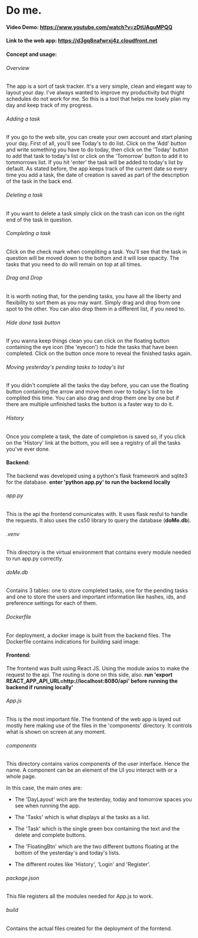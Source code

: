 # Do me.

#### Video Demo: https://www.youtube.com/watch?v=zDtUAguMPQQ

#### Link to the web app: https://d3gq8nafwrxj4z.cloudfront.net

#### Concept and usage:

  
  

###### Overview

  
  

The app is a sort of task tracker. It's a very simple, clean and elegant way to layout your day. I've always wanted to improve my productivity but thight schedules do not work for me. So this is a tool that helps me losely plan my day and keep track of my progress.

  

###### Adding a task

  

If you go to the web site, you can create your own account and start planing your day. First of all, you'll see Today's to do list. Click on the 'Add' button and write something you have to do today, then click on the 'Today' button to add that task to today's list or click on the 'Tomorrow' button to add it to tommorrows list. If you hit 'enter' the task will be added to today's list by default. As stated before, the app keeps track of the current date so every time you add a task, the date of creation is saved as part of the description of the task in the back end.

  

###### Deleting a task

  

If you want to delete a task simply click on the trash can icon on the right end of the task in question.

  

###### Completing a task

  

Click on the check mark when compliting a task. You'll see that the task in question will be moved down to the bottom and it will lose opacity. The tasks that you need to do will remain on top at all times.

  

###### Drag and Drop

  

It is worth noting that, for the pending tasks, you have all the liberty and flexibility to sort them as you may want. Simply drag and drop from one spot to the other. You can also drop them in a different list, if you need to.

  

###### Hide done task button

  

If you wanna keep things clean you can click on the floating button containing the eye icon (the 'eyecon') to hide the tasks that have been completed. Click on the button once more to reveal the finished tasks again.

  

###### Moving yesterday's pending tasks to today's list

  

If you didn't complete all the tasks the day before, you can use the floating button containing the arrow and move them over to today's list to be complited this time. You can also drag and drop them one by one but if there are multiple unfinished tasks the button is a faster way to do it.

  

###### History

  

Once you complete a task, the date of completion is saved so, if you click on the 'History' link at the bottom, you will see a registry of all the tasks you've ever done.

  
  
  

#### Backend:

  

The backend was developed using a python's flask framework and sqlite3 for the database. **enter 'python app.py' to run the backend locally**

  

###### app.py

  

This is the api the frontend comunicates with. It uses flask resful to handle the requests. It also uses the cs50 library to query the database (**doMe.db**).

  

###### .venv

  

This directory is the virtual environment that contains every module needed to run app.py correctly.

  

###### doMe.db

  

Contains 3 tables: one to store completed tasks, one for the pending tasks and one to store the users and important information like hashes, ids, and preference settings for each of them.

  

###### Dockerfile

  

For deployment, a docker image is built from the backend files. The Dockerfile contains indications for building said image.

  

#### Frontend:

  

The frontend was built using React JS. Using the module axios to make the request to the api. The routing is done on this side, also. **run 'export REACT_APP_API_URL=http://localhost:8080/api' before running the backend if running locally'**

  

###### App.js

  

This is the most important file. The frontend of the web app is layed out mostly here making use of the files in the 'components' directory. It controls what is shown on screen at any moment.

  

###### components

  

This directory contains varios components of the user interface. Hence the name. A component can be an element of the UI you interact with or a whole page.

In this case, the main ones are:

  

* The 'DayLayout' wich are the testerday, today and tomorrow spaces you see when running the app.

* The 'Tasks' which is what displays al the tasks as a list.

* The 'Task' which is the single green box containing the text and the delete and complete buttons.

* The 'FloatingBtn' which are the two different buttons floating at the bottom of the yesterday's and today's lists.

* The different routes like 'History', 'Login' and 'Register'.

  

###### package.json

  

This file registers all the modules needed for App.js to work.

  

###### build

  

Contains the actual files created for the deployment of the forntend.